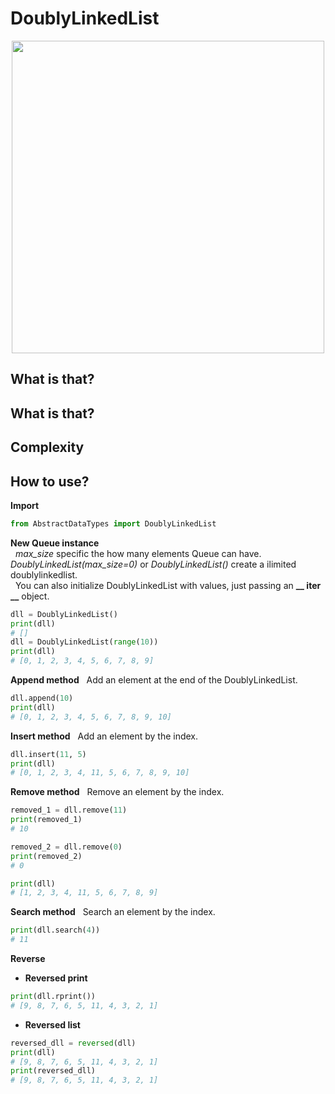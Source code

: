 # DoublyLinkedList

<p align="center">
  <img src="https://miro.medium.com/max/1200/1*iMYmkYDCSrXXdwpbqm-ekA.jpeg" width=500>
</p>


## What is that?

## What is that?

## Complexity

## How to use?
**Import**
``` python
from AbstractDataTypes import DoublyLinkedList
```

**New Queue instance**  
&nbsp; *max_size* specific the how many elements Queue can have. *DoublyLinkedList(max_size=0)* or *DoublyLinkedList()* create a ilimited doublylinkedlist.  
&nbsp; You can also initialize DoublyLinkedList with values, just passing an **__ iter __** object.  
``` python
dll = DoublyLinkedList()
print(dll)
# []
dll = DoublyLinkedList(range(10))
print(dll)
# [0, 1, 2, 3, 4, 5, 6, 7, 8, 9]
```

**Append method**
&nbsp; Add an element at the end of the DoublyLinkedList.  
``` python
dll.append(10)
print(dll)
# [0, 1, 2, 3, 4, 5, 6, 7, 8, 9, 10]
```

**Insert method**
&nbsp; Add an element by the index.  
``` python
dll.insert(11, 5)
print(dll)
# [0, 1, 2, 3, 4, 11, 5, 6, 7, 8, 9, 10]
```

**Remove method**
&nbsp; Remove an element by the index.  
``` python
removed_1 = dll.remove(11)
print(removed_1)
# 10

removed_2 = dll.remove(0)
print(removed_2)
# 0

print(dll)
# [1, 2, 3, 4, 11, 5, 6, 7, 8, 9]
```

**Search method**
&nbsp; Search an element by the index.  
``` python
print(dll.search(4))
# 11
```

**Reverse**
  - **Reversed print**
  ``` python
  print(dll.rprint())
  # [9, 8, 7, 6, 5, 11, 4, 3, 2, 1]
  ```
  
  - **Reversed list**
  ``` python
  reversed_dll = reversed(dll)
  print(dll)
  # [9, 8, 7, 6, 5, 11, 4, 3, 2, 1]
  print(reversed_dll)
  # [9, 8, 7, 6, 5, 11, 4, 3, 2, 1]
  ```
